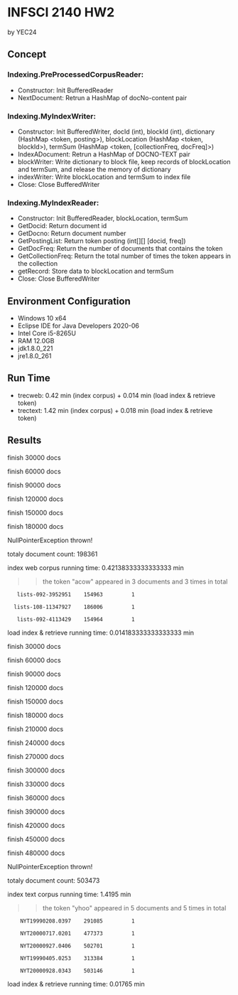 # INFSCI 2140 HW2

by YEC24

## Concept

### Indexing.PreProcessedCorpusReader:

- Constructor: Init BufferedReader
- NextDocument: Retrun a HashMap of docNo-content pair

### Indexing.MyIndexWriter:

- Constructor: Init BufferedWriter, docId (int), blockId (int), dictionary (HashMap <token, posting>), blockLocation (HashMap <token, blockId>), termSum (HashMap <token, [collectionFreq, docFreq]>)
- IndexADocument: Retrun a HashMap of DOCNO-TEXT pair
- blockWriter: Write dictionary to block file, keep records of blockLocation and termSum, and release the memory of dictionary
- indexWriter: Write blockLocation and termSum to index file
- Close: Close BufferedWriter

### Indexing.MyIndexReader:

- Constructor: Init BufferedReader, blockLocation, termSum
- GetDocid: Return document id
- GetDocno: Return document number
- GetPostingList: Return token posting (int[][] [docid, freq])
- GetDocFreq: Return the number of documents that contains the token
- GetCollectionFreq: Return the total number of times the token appears in the collection
- getRecord: Store data to blockLocation and termSum
- Close: Close BufferedWriter

## Environment Configuration

- Windows 10 x64
- Eclipse IDE for Java Developers 2020-06
- Intel Core i5-8265U
- RAM 12.0GB
- jdk1.8.0_221
- jre1.8.0_261

## Run Time

- trecweb: 0.42 min (index corpus) + 0.014 min (load index & retrieve token)
- trectext: 1.42 min (index corpus) + 0.018 min (load index & retrieve token)

## Results

finish 30000 docs

finish 60000 docs

finish 90000 docs

finish 120000 docs

finish 150000 docs

finish 180000 docs

NullPointerException thrown!

totaly document count: 198361

index web corpus running time: 0.42138333333333333 min

> > the token "acow" appeared in 3 documents and 3 times in total

       lists-092-3952951    154963         1

      lists-108-11347927    186006         1

       lists-092-4113429    154964         1

load index & retrieve running time: 0.014183333333333333 min

finish 30000 docs

finish 60000 docs

finish 90000 docs

finish 120000 docs

finish 150000 docs

finish 180000 docs

finish 210000 docs

finish 240000 docs

finish 270000 docs

finish 300000 docs

finish 330000 docs

finish 360000 docs

finish 390000 docs

finish 420000 docs

finish 450000 docs

finish 480000 docs

NullPointerException thrown!

totaly document count: 503473

index text corpus running time: 1.4195 min

> > the token "yhoo" appeared in 5 documents and 5 times in total

        NYT19990208.0397    291085         1

        NYT20000717.0201    477373         1

        NYT20000927.0406    502701         1

        NYT19990405.0253    313384         1

        NYT20000928.0343    503146         1

load index & retrieve running time: 0.01765 min
